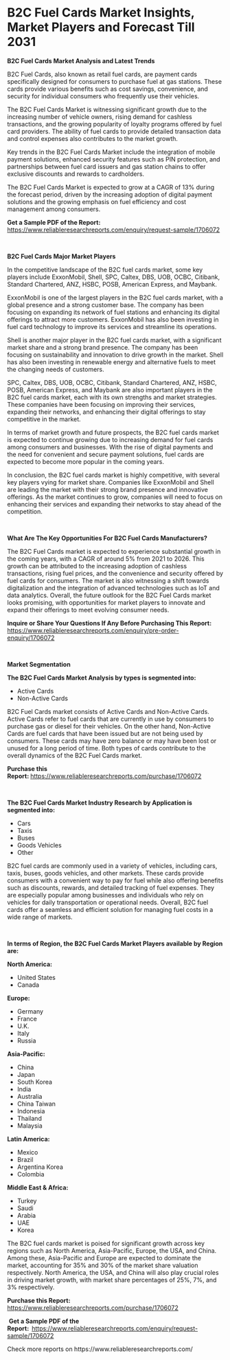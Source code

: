 <p><h1>B2C Fuel Cards Market Insights, Market Players and Forecast Till 2031</h1></p><p><strong>B2C Fuel Cards Market Analysis and Latest Trends</strong></p>
<p><p>B2C Fuel Cards, also known as retail fuel cards, are payment cards specifically designed for consumers to purchase fuel at gas stations. These cards provide various benefits such as cost savings, convenience, and security for individual consumers who frequently use their vehicles.</p><p>The B2C Fuel Cards Market is witnessing significant growth due to the increasing number of vehicle owners, rising demand for cashless transactions, and the growing popularity of loyalty programs offered by fuel card providers. The ability of fuel cards to provide detailed transaction data and control expenses also contributes to the market growth.</p><p>Key trends in the B2C Fuel Cards Market include the integration of mobile payment solutions, enhanced security features such as PIN protection, and partnerships between fuel card issuers and gas station chains to offer exclusive discounts and rewards to cardholders.</p><p>The B2C Fuel Cards Market is expected to grow at a CAGR of 13% during the forecast period, driven by the increasing adoption of digital payment solutions and the growing emphasis on fuel efficiency and cost management among consumers.</p></p>
<p><strong>Get a Sample PDF of the Report:&nbsp;</strong> <a href="https://www.reliableresearchreports.com/enquiry/request-sample/1706072">https://www.reliableresearchreports.com/enquiry/request-sample/1706072</a></p>
<p>&nbsp;</p>
<p><strong>B2C Fuel Cards Major Market Players</strong></p>
<p><p>In the competitive landscape of the B2C fuel cards market, some key players include ExxonMobil, Shell, SPC, Caltex, DBS, UOB, OCBC, Citibank, Standard Chartered, ANZ, HSBC, POSB, American Express, and Maybank. </p><p>ExxonMobil is one of the largest players in the B2C fuel cards market, with a global presence and a strong customer base. The company has been focusing on expanding its network of fuel stations and enhancing its digital offerings to attract more customers. ExxonMobil has also been investing in fuel card technology to improve its services and streamline its operations.</p><p>Shell is another major player in the B2C fuel cards market, with a significant market share and a strong brand presence. The company has been focusing on sustainability and innovation to drive growth in the market. Shell has also been investing in renewable energy and alternative fuels to meet the changing needs of customers.</p><p>SPC, Caltex, DBS, UOB, OCBC, Citibank, Standard Chartered, ANZ, HSBC, POSB, American Express, and Maybank are also important players in the B2C fuel cards market, each with its own strengths and market strategies. These companies have been focusing on improving their services, expanding their networks, and enhancing their digital offerings to stay competitive in the market.</p><p>In terms of market growth and future prospects, the B2C fuel cards market is expected to continue growing due to increasing demand for fuel cards among consumers and businesses. With the rise of digital payments and the need for convenient and secure payment solutions, fuel cards are expected to become more popular in the coming years.</p><p>In conclusion, the B2C fuel cards market is highly competitive, with several key players vying for market share. Companies like ExxonMobil and Shell are leading the market with their strong brand presence and innovative offerings. As the market continues to grow, companies will need to focus on enhancing their services and expanding their networks to stay ahead of the competition.</p></p>
<p>&nbsp;</p>
<p><strong>What Are The Key Opportunities For B2C Fuel Cards Manufacturers?</strong></p>
<p><p>The B2C Fuel Cards market is expected to experience substantial growth in the coming years, with a CAGR of around 5% from 2021 to 2026. This growth can be attributed to the increasing adoption of cashless transactions, rising fuel prices, and the convenience and security offered by fuel cards for consumers. The market is also witnessing a shift towards digitalization and the integration of advanced technologies such as IoT and data analytics. Overall, the future outlook for the B2C Fuel Cards market looks promising, with opportunities for market players to innovate and expand their offerings to meet evolving consumer needs.</p></p>
<p><strong>Inquire or Share Your Questions If Any Before Purchasing This Report:</strong> <a href="https://www.reliableresearchreports.com/enquiry/pre-order-enquiry/1706072">https://www.reliableresearchreports.com/enquiry/pre-order-enquiry/1706072</a></p>
<p>&nbsp;</p>
<p><strong>Market Segmentation</strong></p>
<p><strong>The B2C Fuel Cards Market Analysis by types is segmented into:</strong></p>
<p><ul><li>Active Cards</li><li>Non-Active Cards</li></ul></p>
<p><p>B2C Fuel Cards market consists of Active Cards and Non-Active Cards. Active Cards refer to fuel cards that are currently in use by consumers to purchase gas or diesel for their vehicles. On the other hand, Non-Active Cards are fuel cards that have been issued but are not being used by consumers. These cards may have zero balance or may have been lost or unused for a long period of time. Both types of cards contribute to the overall dynamics of the B2C Fuel Cards market.</p></p>
<p><strong>Purchase this Report:&nbsp;</strong><a href="https://www.reliableresearchreports.com/purchase/1706072">https://www.reliableresearchreports.com/purchase/1706072</a></p>
<p>&nbsp;</p>
<p><strong>The B2C Fuel Cards Market Industry Research by Application is segmented into:</strong></p>
<p><ul><li>Cars</li><li>Taxis</li><li>Buses</li><li>Goods Vehicles</li><li>Other</li></ul></p>
<p><p>B2C fuel cards are commonly used in a variety of vehicles, including cars, taxis, buses, goods vehicles, and other markets. These cards provide consumers with a convenient way to pay for fuel while also offering benefits such as discounts, rewards, and detailed tracking of fuel expenses. They are especially popular among businesses and individuals who rely on vehicles for daily transportation or operational needs. Overall, B2C fuel cards offer a seamless and efficient solution for managing fuel costs in a wide range of markets.</p></p>
<p>&nbsp;</p>
<p><strong>In terms of Region, the B2C Fuel Cards Market Players available by Region are:</strong></p>
<p>
    <p> <strong> North America: </strong>
        <ul>
            <li>United States</li>
            <li>Canada</li>
        </ul>
        </p> 
    <p> <strong> Europe: </strong>
        <ul>
            <li>Germany</li>
            <li>France</li>
            <li>U.K.</li>
            <li>Italy</li>
            <li>Russia</li>
        </ul>
        </p> 
    <p> <strong> Asia-Pacific: </strong>
        <ul>
            <li>China</li>
            <li>Japan</li>
            <li>South Korea</li>
            <li>India</li>
            <li>Australia</li>
            <li>China Taiwan</li>
            <li>Indonesia</li>
            <li>Thailand</li>
            <li>Malaysia</li>
        </ul>
        </p> 
    <p> <strong> Latin America: </strong>
        <ul>
            <li>Mexico</li>
            <li>Brazil</li>
            <li>Argentina Korea</li>
            <li>Colombia</li>
        </ul>
        </p> 
    <p> <strong> Middle East & Africa: </strong>
        <ul>
            <li>Turkey</li>
            <li>Saudi</li>
            <li>Arabia</li>
            <li>UAE</li>
            <li>Korea</li>
        </ul>
    </p>
    </p>
<p><p>The B2C fuel cards market is poised for significant growth across key regions such as North America, Asia-Pacific, Europe, the USA, and China. Among these, Asia-Pacific and Europe are expected to dominate the market, accounting for 35% and 30% of the market share valuation respectively. North America, the USA, and China will also play crucial roles in driving market growth, with market share percentages of 25%, 7%, and 3% respectively.</p></p>
<p><strong>Purchase this Report: </strong><a href="https://www.reliableresearchreports.com/purchase/1706072">https://www.reliableresearchreports.com/purchase/1706072</a></p>
<p>&nbsp;<strong>Get a Sample PDF of the Report:&nbsp;&nbsp;</strong><a href="https://www.reliableresearchreports.com/enquiry/request-sample/1706072">https://www.reliableresearchreports.com/enquiry/request-sample/1706072</a></p>
<p><strong></strong></p>
<p>Check more reports on https://www.reliableresearchreports.com/</p>